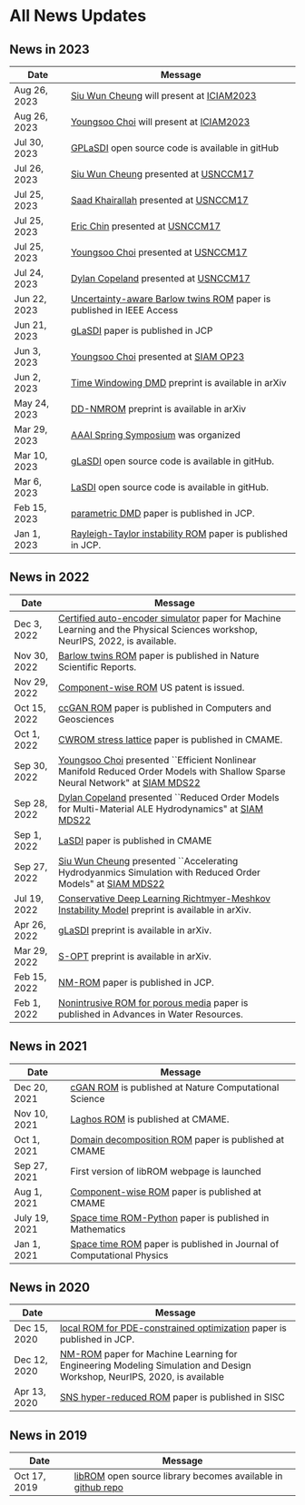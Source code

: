 # All News Updates


## News in 2023

Date         | Message
------------ | -----------------------------------------------------------------
Aug 26, 2023 | [Siu Wun Cheung](https://tonycsw2905.github.io) will present at [ICIAM2023](https://iciam2023.org) 
Aug 26, 2023 | [Youngsoo Choi](https://people.llnl.gov/choi15) will present at [ICIAM2023](https://iciam2023.org) 
Jul 30, 2023 | [GPLaSDI](https://github.com/LLNL/GPLaSDI) open source code is available in gitHub
Jul 26, 2023 | [Siu Wun Cheung](https://tonycsw2905.github.io) presented at [USNCCM17](https://17.usnccm.org) 
Jul 25, 2023 | [Saad Khairallah](https://people.llnl.gov/khairallah1) presented at [USNCCM17](https://17.usnccm.org) 
Jul 25, 2023 | [Eric Chin](https://scholar.google.com/citations?user=ix4Y2oMAAAAJ&hl=en) presented at [USNCCM17](https://17.usnccm.org/408) 
Jul 25, 2023 | [Youngsoo Choi](https://people.llnl.gov/choi15) presented at [USNCCM17](https://17.usnccm.org/408) 
Jul 24, 2023 | [Dylan Copeland](https://people.llnl.gov/copeland11) presented at [USNCCM17](https://17.usnccm.org/408) 
Jun 22, 2023 | [Uncertainty-aware Barlow twins ROM](https://ieeexplore.ieee.org/abstract/document/10159524) paper is published in IEEE Access
Jun 21, 2023 | [gLaSDI](https://authors.elsevier.com/c/1hHaB508HwNZf) paper is published in JCP
Jun 3, 2023 | [Youngsoo Choi](https://people.llnl.gov/choi15) presented at [SIAM OP23](https://meetings.siam.org/sess/dsp_talk.cfm?p=127228) 
Jun 2, 2023 | [Time Windowing DMD](https://arxiv.org/pdf/2306.00184.pdf) preprint is available in arXiv
May 24, 2023 | [DD-NMROM](https://arxiv.org/pdf/2305.15163.pdf) preprint is available in arXiv
Mar 29, 2023 | [AAAI Spring Symposium](http://cogsys.org/symposium/discovery-2022/) was organized
Mar 10, 2023 | [gLaSDI](https://github.com/LLNL/gLaSDI) open source code is available in gitHub.
Mar 6, 2023 | [LaSDI](https://github.com/LLNL/LaSDI) open source code is available in gitHub.
Feb 15, 2023 | [parametric DMD](https://www.sciencedirect.com/science/article/pii/S0021999122009159) paper is published in JCP.
Jan 1, 2023 | [Rayleigh-Taylor instability ROM](https://doi.org/10.1016/j.jcp.2022.111655) paper is published in JCP.




## News in 2022

Date         | Message
------------ | -----------------------------------------------------------------
Dec 3, 2022 | [Certified auto-encoder simulator](https://ml4physicalsciences.github.io/2022/files/NeurIPS_ML4PS_2022_26.pdf) paper for Machine Learning and the Physical Sciences workshop, NeurIPS, 2022, is available.
Nov 30, 2022 | [Barlow twins ROM](https://www.nature.com/articles/s41598-022-24545-3) paper is published in Nature Scientific Reports.
Nov 29, 2022 | [Component-wise ROM](https://patents.google.com/patent/US11514210B2/en) US patent is issued.
Oct 15, 2022 | [ccGAN ROM](https://www.sciencedirect.com/science/article/pii/S0098300422001613) paper is published in Computers and Geosciences
Oct 1, 2022 | [CWROM stress lattice](https://www.sciencedirect.com/science/article/abs/pii/S0045782522005266) paper is published in CMAME.
Sep 30, 2022 | [Youngsoo Choi](https://people.llnl.gov/choi15) presented ``Efficient Nonlinear Manifold Reduced Order Models with Shallow Sparse Neural Network" at [SIAM MDS22](https://meetings.siam.org/sess/dsp_talk.cfm?p=122105)
Sep 28, 2022 | [Dylan Copeland](https://people.llnl.gov/copeland11) presented ``Reduced Order Models for Multi-Material ALE Hydrodynamics" at [SIAM MDS22](https://meetings.siam.org/sess/dsp_talk.cfm?p=122871)
Sep 1, 2022 | [LaSDI](https://www.sciencedirect.com/science/article/abs/pii/S0045782522004807) paper is published in CMAME
Sep 27, 2022 | [Siu Wun Cheung](https://people.llnl.gov/cheung26) presented ``Accelerating Hydrodyanmics Simulation with Reduced Order Models" at [SIAM MDS22](https://meetings.siam.org/sess/dsp_talk.cfm?p=122518)
Jul 19, 2022 | [Conservative Deep Learning Richtmyer-Meshkov Instability Model](https://arxiv.org/pdf/2208.11477.pdf) preprint is available in arXiv. 
Apr 26, 2022 | [gLaSDI](https://arxiv.org/pdf/2204.12005.pdf) preprint is available in arXiv.
Mar 29, 2022 | [S-OPT](https://arxiv.org/pdf/2203.16494.pdf) preprint is available in arXiv.
Feb 15, 2022 | [NM-ROM](https://www.sciencedirect.com/science/article/pii/S0021999121007361) paper is published in JCP.
Feb 1, 2022 | [Nonintrusive ROM for porous media](https://www.sciencedirect.com/science/article/abs/pii/S0309170821002499) paper is published in Advances in Water Resources.




## News in 2021

Date         | Message
------------ | -----------------------------------------------------------------
Dec 20, 2021 | [cGAN ROM](https://www.nature.com/articles/s43588-021-00171-3) is published at Nature Computational Science
Nov 10, 2021 | [Laghos ROM](https://www.sciencedirect.com/science/article/pii/S0045782521005739) is published at CMAME. 
Oct 1, 2021  | [Domain decomposition ROM](https://www.sciencedirect.com/science/article/pii/S0045782521003285) paper is published at CMAME
Sep 27, 2021 | First version of libROM webpage is launched
Aug 1, 2021 | [Component-wise ROM](https://www.sciencedirect.com/science/article/pii/S0045782521001493) paper is published at CMAME
July 19, 2021| [Space time ROM-Python](https://www.mdpi.com/2227-7390/9/14/1690) paper is published in Mathematics
Jan 1, 2021  | [Space time ROM](https://doi.org/10.1016/j.jcp.2020.109845) paper is published in Journal of Computational Physics



## News in 2020

Date         | Message
------------ | -----------------------------------------------------------------
Dec 15, 2020 | [local ROM for PDE-constrained optimization](https://www.sciencedirect.com/science/article/abs/pii/S0021999120305611) paper is published in JCP.
Dec 12, 2020 | [NM-ROM](https://ml4eng.github.io/camera_readys/10.pdf) paper for Machine Learning for Engineering Modeling Simulation and Design Workshop, NeurIPS, 2020, is available 
Apr 13, 2020 | [SNS hyper-reduced ROM](https://epubs.siam.org/doi/abs/10.1137/19M1242963) paper is published in SISC


## News in 2019

Date         | Message
------------ | -----------------------------------------------------------------
Oct 17, 2019 | [libROM](https://www.osti.gov/biblio/1505575) open source library becomes available in [github repo](https://github.com/LLNL/libROM)

